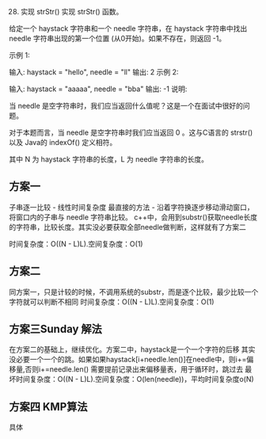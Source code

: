 28. 实现 strStr()
实现 strStr() 函数。

给定一个 haystack 字符串和一个 needle 字符串，在 haystack 字符串中找出 needle 字符串出现的第一个位置 (从0开始)。如果不存在，则返回  -1。

示例 1:

输入: haystack = "hello", needle = "ll"
输出: 2
示例 2:

输入: haystack = "aaaaa", needle = "bba"
输出: -1
说明:

当 needle 是空字符串时，我们应当返回什么值呢？这是一个在面试中很好的问题。

对于本题而言，当 needle 是空字符串时我们应当返回 0 。这与C语言的 strstr() 以及 Java的 indexOf() 定义相符。

其中 N 为 haystack 字符串的长度，L 为 needle 字符串的长度。

## 方案一

子串逐一比较 - 线性时间复杂度
最直接的方法 - 沿着字符换逐步移动滑动窗口，将窗口内的子串与 needle 字符串比较。
c++中，会用到substr()获取needle长度的字符串，比较长度。其实没必要获取全部needle做判断，这样就有了方案二

时间复杂度：O((N - L)L).空间复杂度：O(1)

## 方案二

同方案一，只是计较的时候，不调用系统的substr，而是逐个比较，最少比较一个字符就可以判断不相同
时间复杂度：O((N - L)L).空间复杂度：O(1)

## 方案三Sunday 解法

在方案二的基础上，继续优化。方案二中，haystack是一个一个字符的后移
其实没必要一个一个的跳。如果如果haystack[i+needle.len()]在needle中，则i+=偏移量,否则i+=needle.len()
需要提前记录出来偏移量表，用于循环时，跳过去
最坏时间复杂度：O((N - L)L).空间复杂度：O(len(needle))，平均时间复杂度o(N)

## 方案四 KMP算法

具体